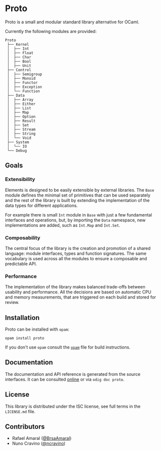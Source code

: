 # Proto

Proto is a small and modular standard library alternative for OCaml.

Currently the following modules are provided:

```
Proto
 ├── Kernel
 │  ├── Int
 │  ├── Float
 │  ├── Char
 │  ├── Bool
 │  ├── Unit
 ├── Control
 │  ├── Semigroup
 │  ├── Monoid
 │  ├── Functor
 │  ├── Exception
 │  └── Function
 ├── Data
 │  ├── Array
 │  ├── Either
 │  ├── List
 │  ├── Map
 │  ├── Option
 │  ├── Result
 │  ├── Set
 │  ├── Stream
 │  ├── String
 │  └── Void
 ├── System
 │  └── IO
 └── Debug
```

## Goals

### Extensibility

Elements is designed to be easily extensible by external libraries. The `Base`
module defines the minimal set of primitives that can be used separately and
the rest of the library is built by extending the implementation of the data
types for different applications.

For example there is small `Int` module in `Base` with just a few fundamental
interfaces and operations, but, by importing the `Data` namespace, new
implementations are added, such as `Int.Map` and `Int.Set`.


### Composability

The central focus of the library is the creation and promotion of a shared
language: module interfaces, types and function signatures. The same vocabulary
is used across all the modules to ensure a composable and predictable API.


### Performance

The implementation of the library makes balanced trade-offs between usability
and performance. All the decisions are based on automatic CPU and memory
measurements, that are triggered on each build and stored for review.


## Installation

Proto can be installed with `opam`:

    opam install proto

If you don't use `opam` consult the [`opam`](opam) file for build
instructions.


## Documentation

The documentation and API reference is generated from the source
interfaces. It can be consulted [online][doc] or via `odig doc
proto`.

[doc]: http://rizo.odis.io/proto/doc


## License

This library is distributed under the ISC license, see full terms in the
`LICENSE.md` file.


## Contributors

- Rafael Amaral ([@BrsaAmaral](https://github.com/BrsaAmaral))
- Nuno Cravino ([@ncravino](https://github.com/ncravino))
